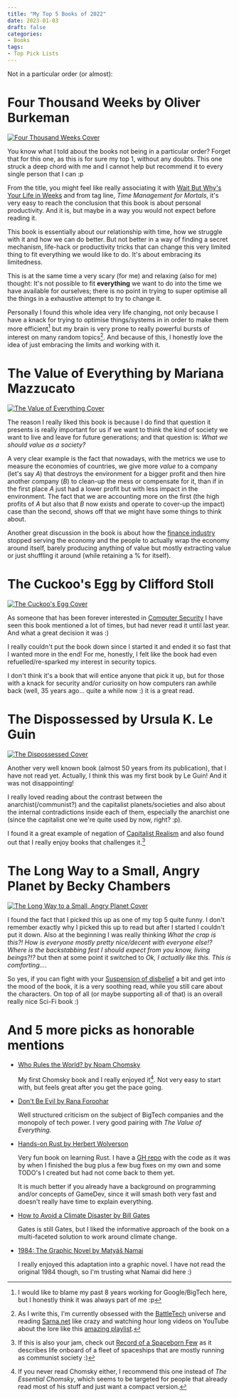 ```yaml
---
title: "My Top 5 Books of 2022"
date: 2023-01-03
draft: false
categories:
- Books
tags:
- Top Pick Lists
---
```


Not in a particular order (or almost):

# Four Thousand Weeks by Oliver Burkeman
[![Four Thousand Weeks Cover](/images/books/FourThousandWeeks.jpg)](https://www.librarything.com/work/25570990)

You know what I told about the books not being in a particular order? Forget that for this one, as this is for sure
my top 1, without any doubts. This one struck a deep chord with me and I cannot help but recommend it to every single
person that I can :p

From the title, you might feel like really associating it with [Wait But Why's Your Life in Weeks](https://waitbutwhy.com/2014/05/life-weeks.html)
and from tag line, *Time Management for Mortals*, it's very easy to reach the conclusion that this book is about personal
productivity. And it is, but maybe in a way you would not expect before reading it.

This book is essentially about our relationship with time, how we struggle with it and how we can do better.
But not better in a way of finding a secret mechanism, life-hack or productivity tricks that can change this very limited thing
to fit everything we would like to do. It's about embracing its limitedness.

This is at the same time a very scary (for me) and relaxing (also for me) thought: It's not possible to fit **everything** we want
to do into the time we have available for ourselves; there is no point in trying to super optimise all the things in a exhaustive
attempt to try to change it.

Personally I found this whole idea very life changing, not only because I have a knack for trying to optimise things/systems in
in order to make them more efficient[^1] but my brain is very prone to really powerful bursts of interest on many random topics[^2].
And because of this, I honestly love the idea of just embracing the limits and working with it.

# The Value of Everything by Mariana Mazzucato
[![The Value of Everything Cover](/images/books/TheValueofEverything.jpg)](https://www.librarything.com/work/21683772)

The reason I really liked this book is because I do find that question it presents is really important for us if we want to think the
kind of society we want to live and leave for future generations; and that question is: *What we should value as a society?*

A very clear example is the fact that nowadays, with the metrics we use to measure the economies of countries, we give more
*value* to a company (let's say *A*) that destroys the environment for a bigger profit and then hire another company (*B*) to
clean-up the mess or compensate for it, than if in the first place *A* just had a lower profit but with less impact in the environment.
The fact that we are accounting more on the first (the high profits of *A* but also that *B* now exists and operate to cover-up the impact)
case than the second, shows off that we might have some things to think about.

Another great discussion in the book is about how the [finance industry](https://en.wikipedia.org/wiki/Financial_services) stopped serving the
economy and the people to actually wrap the economy around itself, barely producing anything of value but mostly extracting value or just shuffling
it around (while retaining a % for itself).

# The Cuckoo's Egg by Clifford Stoll
[![The Cuckoo's Egg Cover](/images/books/TheCuckoosEgg.jpg)](https://www.librarything.com/work/69135)

As someone that has been forever interested in [Computer Security](https://en.wikipedia.org/wiki/Computer_security) I have seen this book mentioned
a lot of times, but had never read it until last year. And what a great decision it was :)

I really couldn't put the book down since I started it and ended it so fast that I wanted more in the end! For me, honestly, I felt like the book had
even refuelled/re-sparked my interest in security topics.

I don't think it's a book that will entice anyone that pick it up, but for those with a knack for security and/or curiosity on how computers ran awhile
back (well, 35 years ago... quite a while now :) it is a great read.

# The Dispossessed by Ursula K. Le Guin
[![The Dispossessed Cover](/images/books/TheDispossessed.jpg)](https://www.librarything.com/work/21142)

Another very well known book (almost 50 years from its publication), that I have not read yet. Actually, I think this was my first book
by Le Guin! And it was not disappointing!

I really loved reading about the contrast between the anarchist(/communist?) and the capitalist planets/societies and also about the internal contradictions
inside each of them, especially the anarchist one (since the capitalist one we're quite used by now, right? :p).

I found it a great example of negation of [Capitalist Realism](https://en.wikipedia.org/wiki/Capitalist_Realism) and also found out that I really enjoy books
that challenges it.[^3]

# The Long Way to a Small, Angry Planet by Becky Chambers
[![The Long Way to a Small, Angry Planet Cover](/images/books/TheLongWaytoaSmallAngryPlanet.jpg)](https://www.librarything.com/work/15424391)

I found the fact that I picked this up as one of my top 5 quite funny. I don't remember exactly why I picked this up to read but after I started I couldn't
put it down. Also at the beginning I was really thinking
*What the crap is this?! How is everyone mostly pretty nice/decent with everyone else!? Where is the backstabbing fest I should expect from you know, living beings?!?*
but then at some point it switched to *Ok, I actually like this. This is comforting...*.

So yes, if you can fight with your [Suspension of disbelief](https://en.wikipedia.org/wiki/Suspension_of_disbelief) a bit and get into the mood of the book, it is a
very soothing read, while you still care about the characters. On top of all (or maybe supporting all of that) is an overall really nice Sci-Fi book :)

# And 5 more picks as honorable mentions

  * [Who Rules the World? by Noam Chomsky](https://www.librarything.com/work/17532457)
  
    My first Chomsky book and I really enjoyed it[^4]. Not very easy to start with, but feels great after you get the pace going.
	
  * [Don't Be Evil by Rana Foroohar](https://www.librarything.com/work/23626118)
  
    Well structured criticism on the subject of BigTech companies and the monopoly of tech power. I very good pairing with *The Value of Everything*.
	
  * [Hands-on Rust by Herbert Wolverson](https://www.librarything.com/work/26106498)
  
    Very fun book on learning Rust. I have a [GH repo](https://github.com/brunobuss/roguelike-rust) with the code as it was by when I finished the bug
	plus a few bug fixes on my own and some TODO's I created but had not come back to them yet.
	
	It is much better if you already have a background on programming and/or concepts of GameDev, since it will smash both
	very fast and doesn't really have time to explain everything.
	
  * [How to Avoid a Climate Disaster by Bill Gates](https://www.librarything.com/work/24077390)
  
    Gates is still Gates, but I liked the informative approach of the book on a multi-faceted solution to work around climate change.

  * [1984: The Graphic Novel by Matyáš Namai](https://www.goodreads.com/book/show/57753973-1984)
  
    I really enjoyed this adaptation into a graphic novel. I have not read the original 1984 though, so I'm trusting what Namai did here :)

[^1]: I would like to blame my past 8 years working for Google/BigTech here, but I honestly think it was always part of me :p

[^2]: As I write this, I'm currently obsessed with the [BattleTech](https://en.wikipedia.org/wiki/BattleTech) universe and reading [Sarna.net](https://www.sarna.net/)
like crazy and watching hour long videos on YouTube about the lore like this [amazing playlist](https://www.youtube.com/playlist?list=PLxmAhPtq_sv9dM1qJE_QBm-HuUknwEyMV).

[^3]: If this is also your jam, check out [Record of a Spaceborn Few](https://www.librarything.com/work/20276670) as it describes life onboard of a fleet of spaceships
that are mostly running as communist society :)

[^4]: If you never read Chomsky either, I recommend this one instead of *The Essential Chomsky*, which seems to be targeted for people that already read most of his stuff
and just want a compact version.
